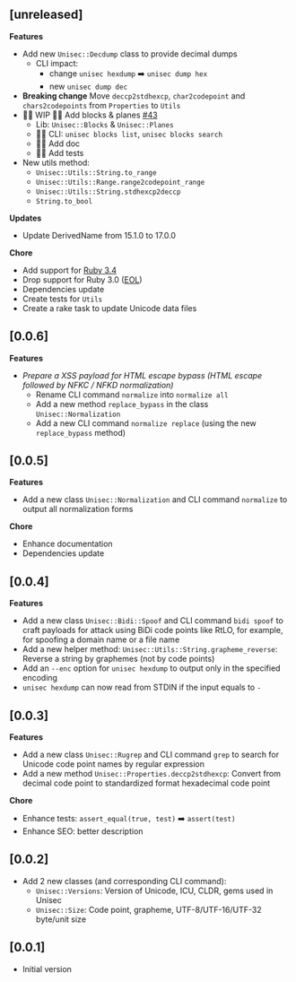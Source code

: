 ## [unreleased]

**Features**

- Add new `Unisec::Decdump` class to provide decimal dumps
  - CLI impact:
    - change `unisec hexdump` ➡️ `unisec dump hex`
    - new `unisec dump dec`
- **Breaking change** Move `deccp2stdhexcp`, `char2codepoint` and `chars2codepoints` from `Properties` to `Utils`
- 🧑‍🏭 WIP 🧑‍🏭 Add blocks & planes [#43](https://github.com/noraj/unisec/issues/43)
  - Lib: `Unisec::Blocks` & `Unisec::Planes`
  - 🧑‍🏭 CLI: `unisec blocks list`, `unisec blocks search`
  - 🧑‍🏭 Add doc
  - 🧑‍🏭 Add tests
- New utils method:
  - `Unisec::Utils::String.to_range`
  - `Unisec::Utils::Range.range2codepoint_range`
  - `Unisec::Utils::String.stdhexcp2deccp`
  - `String.to_bool`

**Updates**

- Update DerivedName from 15.1.0 to 17.0.0

**Chore**

- Add support for [Ruby 3.4](https://www.ruby-lang.org/en/news/2024/12/25/ruby-3-4-0-released/)
- Drop support for Ruby 3.0 ([EOL](https://www.ruby-lang.org/en/downloads/branches/))
- Dependencies update
- Create tests for `Utils`
- Create a rake task to update Unicode data files

## [0.0.6]

**Features**

- _Prepare a XSS payload for HTML escape bypass (HTML escape followed by NFKC / NFKD normalization)_
  - Rename CLI command `normalize` into `normalize all`
  - Add a new method `replace_bypass` in the class `Unisec::Normalization`
  - Add a new CLI command `normalize replace` (using the new `replace_bypass` method)

## [0.0.5]

**Features**

- Add a new class `Unisec::Normalization` and CLI command `normalize` to output all normalization forms

**Chore**

- Enhance documentation
- Dependencies update

## [0.0.4]

**Features**

- Add a new class `Unisec::Bidi::Spoof` and CLI command `bidi spoof` to craft payloads for attack using BiDi code points like RtLO, for example, for spoofing a domain name or a file name
- Add a new helper method: `Unisec::Utils::String.grapheme_reverse`: Reverse a string by graphemes (not by code points)
- Add an `--enc` option for `unisec hexdump` to output only in the specified encoding
- `unisec hexdump` can now read from STDIN if the input equals to `-`

## [0.0.3]

**Features**

- Add a new class `Unisec::Rugrep` and CLI command `grep` to search for Unicode code point names by regular expression
- Add a new method `Unisec::Properties.deccp2stdhexcp`: Convert from decimal code point to standardized format hexadecimal code point

**Chore**

- Enhance tests: `assert_equal(true, test)` ➡️ `assert(test)`
- Enhance SEO: better description

## [0.0.2]

- Add 2 new classes (and corresponding CLI command):
  - `Unisec::Versions`: Version of Unicode, ICU, CLDR, gems used in Unisec
  - `Unisec::Size`: Code point, grapheme, UTF-8/UTF-16/UTF-32 byte/unit size

## [0.0.1]

- Initial version
